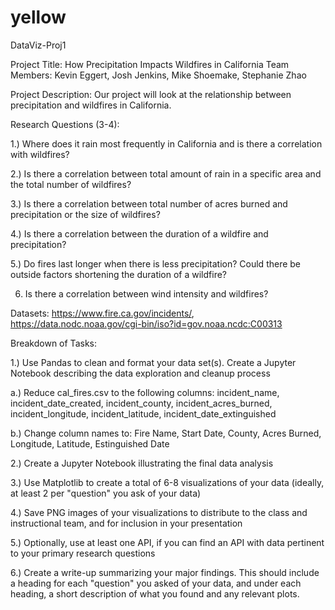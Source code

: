 # yellow
DataViz-Proj1

Project Title: How Precipitation Impacts Wildfires in California
Team Members: Kevin Eggert, Josh Jenkins, Mike Shoemake, Stephanie Zhao

Project Description: Our project will look at the relationship between precipitation and wildfires in California.

Research Questions (3-4): 

1.) Where does it rain most frequently in California and is there a correlation with wildfires? 

2.) Is there a correlation between total amount of rain in a specific area and the total number of wildfires? 

3.) Is there a correlation between total number of acres burned and precipitation or the size of wildfires? 

4.) Is there a correlation between the duration of a wildfire and precipitation? 

5.) Do fires last longer when there is less precipitation? Could there be outside factors shortening the duration of a wildfire? 

6) Is there a correlation between wind intensity and wildfires? 

Datasets: https://www.fire.ca.gov/incidents/, https://data.nodc.noaa.gov/cgi-bin/iso?id=gov.noaa.ncdc:C00313

Breakdown of Tasks: 

 1.) Use Pandas to clean and format your data set(s). Create a Jupyter Notebook describing the data exploration and cleanup process
 
  a.) Reduce cal_fires.csv to the following columns: incident_name, incident_date_created, incident_county, incident_acres_burned, incident_longitude, incident_latitude, incident_date_extinguished
 
  b.) Change column names to: Fire Name, Start Date, County, Acres Burned, Longitude, Latitude, Estinguished Date
 
 2.) Create a Jupyter Notebook illustrating the final data analysis
 
 3.) Use Matplotlib to create a total of 6-8 visualizations of your data (ideally, at least 2 per "question" you ask of your data)
 
 4.) Save PNG images of your visualizations to distribute to the class and instructional team, and for inclusion in your presentation
 
 5.) Optionally, use at least one API, if you can find an API with data pertinent to your primary research questions
 
 6.) Create a write-up summarizing your major findings. This should include a heading for each "question" you asked of your data, and under each heading, a short description of what you found and any relevant plots.
